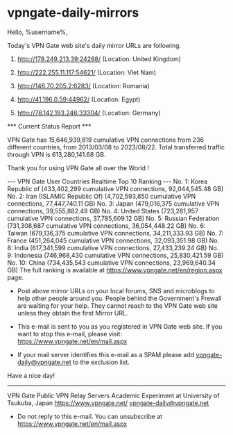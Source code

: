 # vpngate-daily-mirrors

Hello, %username%,

Today's VPN Gate web site's daily mirror URLs are following.

1. http://178.249.213.39:24288/
   (Location: United Kingdom)

2. http://222.255.11.117:54621/
   (Location: Viet Nam)

3. http://146.70.205.2:6283/
   (Location: Romania)

4. http://41.196.0.59:44962/
   (Location: Egypt)

5. http://78.142.193.246:33304/
   (Location: Germany)


*** Current Status Report ***

VPN Gate has 15,646,939,819 cumulative VPN connections from 236 different countries, from 2013/03/08 to 2023/08/22.
Total transferred traffic through VPN is 613,280,141.68 GB.

Thank you for using VPN Gate all over the World !


--- VPN Gate User Countries Realtime Top 10 Ranking ---
No. 1: Korea Republic of (433,402,299 cumulative VPN connections, 92,044,545.48 GB)
No. 2: Iran (ISLAMIC Republic Of) (4,702,593,850 cumulative VPN connections, 77,447,740.11 GB)
No. 3: Japan (479,016,375 cumulative VPN connections, 39,555,882.48 GB)
No. 4: United States (723,281,957 cumulative VPN connections, 37,785,609.12 GB)
No. 5: Russian Federation (731,308,687 cumulative VPN connections, 36,054,448.22 GB)
No. 6: Taiwan (679,136,375 cumulative VPN connections, 34,211,333.93 GB)
No. 7: France (451,264,045 cumulative VPN connections, 32,093,351.98 GB)
No. 8: India (617,341,599 cumulative VPN connections, 27,433,239.24 GB)
No. 9: Indonesia (746,968,430 cumulative VPN connections, 25,830,421.59 GB)
No. 10: China (734,435,543 cumulative VPN connections, 23,969,640.34 GB)
The full ranking is available at https://www.vpngate.net/en/region.aspx page.


* Post above mirror URLs on your local forums, SNS and microblogs
  to help other people around you.
  People behind the Government's Frewall are waiting for your help.
  They cannot reach to the VPN Gate web site
  unless they obtain the first Mirror URL.

* This e-mail is sent to you as you registered in VPN Gate web site.
  If you want to stop this e-mail, please visit:
  https://www.vpngate.net/en/mail.aspx

* If your mail server identifies this e-mail as a SPAM
  please add vpngate-daily@vpngate.net to the exclusion list.

Have a nice day!

------------------------------------------------------
VPN Gate Public VPN Relay Servers
Academic Experiment at University of Tsukuba, Japan
https://www.vpngate.net/
vpngate-daily@vpngate.net
* Do not reply to this e-mail.
  You can unsubscribe at https://www.vpngate.net/en/mail.aspx


